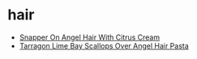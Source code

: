 # hair

 * [Snapper On Angel Hair With Citrus Cream](index/s/snapper-on-angel-hair-with-citrus-cream-106631.json)
 * [Tarragon Lime Bay Scallops Over Angel Hair Pasta](index/t/tarragon-lime-bay-scallops-over-angel-hair-pasta-106889.json)
